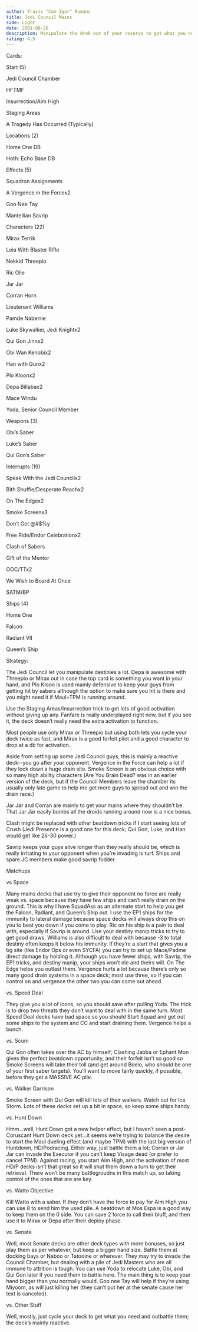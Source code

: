 ```yaml
---
author: Travis "Com Igar" Rumans
title: Jedi Council Mains
side: Light
date: 2001-08-28
description: Manipulate the drek out of your reserve to get what you need and the destinies you want.
rating: 4.5
---
```

Cards: 

Start (5)
Jedi Council Chamber
HFTMF
Insurrection/Aim High
Staging Areas
A Tragedy Has Occurred (Typically)

Locations (2)
Home One DB
Hoth: Echo Base DB

Effects (5)
Squadron Assignments 
A Vergence in the Forcex2
Goo Nee Tay
Mantellian Savrip

Characters (22)
Mirax Terrik
Leia With Blaster Rifle
Nekkid Threepio
Ric Olie
Jar Jar
Corran Horn
Lieutenant Williams
Pamde Naberrie
Luke Skywalker, Jedi Knightx2
Qui Gon Jinnx2
Obi Wan Kenobix2
Han with Gunx2
Plo Kloonx2
Depa Billabax2
Mace Windu
Yoda, Senior Council Member


Weapons (3)
Obi’s Saber
Luke’s Saber
Qui Gon’s Saber

Interrupts (19)
Speak With the Jedi Councilx2
Bith Shuffle/Desperate Reachx2
On The Edgex2
Smoke Screenx3
Don’t Get @#$%y
Free Ride/Endor Celebrationx2
Clash of Sabers
Gift of the Mentor
OOC/TTx2
We Wish to Board At Once
SATM/BP

Ships (4)
Home One
Falcon
Radiant VII
Queen’s Ship 

Strategy: 

The Jedi Council let you manipulate destinies a lot. Depa is awesome with Threepio or Mirax out in case the top card is something you want in your hand, and Plo Kloon is used mainly defensive to keep your guys from getting hit by sabers although the option to make sure you hit is there and you might need it if Maul+TPM is running around.
Use the Staging Areas/Insurrection trick to get lots of good activation without giving up any. Fanfare is really underplayed right now, but if you see it, the deck doesn’t really need the extra activation to function.
Most people use only Mirax or Threepio but using both lets you cycle your deck twice as fast, and Mirax is a good forfeit pilot and a good character to drop at a db for activation.
Aside from setting up some Jedi Council guys, this is mainly a reactive deck--you go after your opponent. Vergence in the Force can help a lot if they lock down a huge drain site. Smoke Screen is an obvious choice with so many high ability characters (Are You Brain Dead? was in an earlier version of the deck, but if the Council Members leave the chamber its usually only late game to help me get more guys to spread out and win the drain race.) 
Jar Jar and Corran are mainly to get your mains where they shouldn’t be. That Jar Jar easily bombs all the droids running around now is a nice bonus.
Clash might be replaced with other beatdown tricks if I start seeing lots of Crush (Jedi Presence is a good one for this deck; Qui Gon, Luke, and Han would get like 26-30 power.)
Savrip keeps your guys alive longer than they really should be, which is really irritating to your opponent when you’re invading is turf. Ships and spare JC members make good savrip fodder.

Matchups
vs Space
Many mains decks that use try to give their opponent no force are really weak vs. space because they have few ships and can’t really drain on the ground. This is why I have SquadAss as an alternate start to help you get the Falcon, Radiant, and Queen’s Ship out. I use the EP1 ships for the immunity to lateral damage because space decks will always drop this on you to beat you down if you come to play. Ric on his ship is a pain to deal with, especially if Savrip is around. Use your destiny manip tricks to try to get good draws. Williams is also difficult to deal with because -3 to total destiny often keeps it below his immunity. If they’re a start that gives you a bg site (like Endor Ops or even SYCFA) you can try to set up Mace/Padme direct damage by holding it. Although you have fewer ships, with Savrip, the EP1 tricks, and destiny manip, your ships won’t die and theirs will. On The Edge helps you outlast them. Vergence hurts a lot because there’s only so many good drain systems in a space deck; most use three, so if you can control on and vergence the other two you can come out ahead.

vs. Speed Deal
They give you a lot of icons, so you should save after pulling Yoda. The trick is to drop two threats they don’t want to deal with in the same turn. Most Speed Deal decks have bad space so you should Start Squad and get out some ships to the system and CC and start draining them. Vergence helps a bunch.

vs. Scum
Qui Gon often takes over the AC by himself; Clashing Jabba or Ephant Mon gives the perfect beatdown opportunity, and their forfeit isn’t so good so Smoke Screens will take their toll (and get around Boelo, who should be one of your first saber targets). You’ll want to move fairly quickly, if possible, before they get a MASSIVE AC pile.

vs. Walker Garrison
Smoke Screen with Qui Gon will kill lots of their walkers. Watch out for Ice Storm. Lots of these decks set up a bit in space, so keep some ships handy.

vs. Hunt Down
Hmm...well, Hunt Down got a new helper effect, but I haven’t seen a post-Coruscant Hunt Down deck yet...it seems we’re trying to balance the desire to start the Maul dueling effect (and maybe TPM) with the last big version of Huntdown, HD/Podracing. Either way, just battle them a lot; Corran or Jar Jar can invade the Executor if you can’t keep Visage dead (or prefer to cancel TPM). Against racing, you start Aim High, and the activation of most HD/P decks isn’t that great so it will shut them down a turn to get their retrieval. There won’t be many battlegroudns in this match up, so taking control of the ones that are are key. 

vs. Watto Objective
Kill Watto with a saber. If they don’t have the force to pay for Aim High you can use 8 to send him the used pile. A beatdown at Mos Espa is a good way to keep them on the 0 side. You can save 2 force to call their bluff, and then use it to Mirax or Depa after their deploy phase.

vs. Senate
Well, most Senate decks are other deck types with more bonuses, so just play them as per whatever, but keep a bigger hand size. Battle them at docking bays or Naboo or Tatooine or wherever. They may try to invade the Council Chamber, but dealing with a pile of Jedi Masters who are all immune to attrition is tough. You can use Yoda to relocate Luke, Obi, and Qui Gon later if you need them to battle here. The main thing is to keep your hand bigger than you normally would. Goo nee Tay will help if they’re using Miyoom, as will just killing her (they can’t put her at the senate cause her text is canceled). 

vs. Other Stuff
Well, mostly, just cycle your deck to get what you need and outbattle them; the deck’s mainly reactive. 